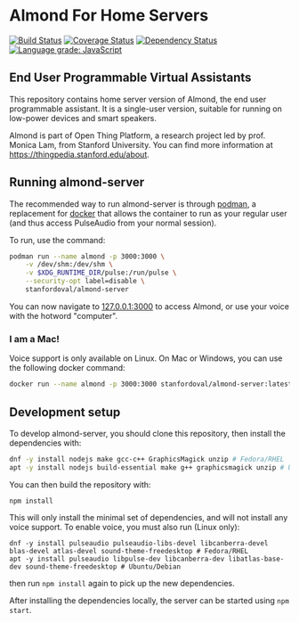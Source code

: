 # Almond For Home Servers

[![Build Status](https://travis-ci.com/stanford-oval/almond-server.svg?branch=master)](https://travis-ci.com/stanford-oval/almond-server) [![Coverage Status](https://coveralls.io/repos/github/stanford-oval/almond-server/badge.svg?branch=master)](https://coveralls.io/github/stanford-oval/almond-server?branch=master) [![Dependency Status](https://david-dm.org/stanford-oval/almond-server/status.svg)](https://david-dm.org/stanford-oval/almond-server) [![Language grade: JavaScript](https://img.shields.io/lgtm/grade/javascript/g/stanford-oval/almond-server.svg?logo=lgtm&logoWidth=18)](https://lgtm.com/projects/g/stanford-oval/almond-server/context:javascript)

## End User Programmable Virtual Assistants

This repository contains home server version of Almond, the end user programmable
assistant. It is a single-user version, suitable for running on low-power
devices and smart speakers.

Almond is part of Open Thing Platform, a research project led by
prof. Monica Lam, from Stanford University.  You can find more
information at <https://thingpedia.stanford.edu/about>.

## Running almond-server

The recommended way to run almond-server is through [podman](https://podman.io/), a replacement for [docker](https://docs.docker.com/install/) that allows
the container to run as your regular user (and thus access PulseAudio from your normal session).

To run, use the command:
```bash
podman run --name almond -p 3000:3000 \
    -v /dev/shm:/dev/shm \
    -v $XDG_RUNTIME_DIR/pulse:/run/pulse \
    --security-opt label=disable \
    stanfordoval/almond-server
```

You can now navigate to [127.0.0.1:3000](http://127.0.0.1:3000) to access Almond, or use your voice with the hotword "computer".

### I am a Mac!

Voice support is only available on Linux. On Mac or Windows, you can use the following docker command:

```bash
docker run --name almond -p 3000:3000 stanfordoval/almond-server:latest-portable
```

## Development setup

To develop almond-server, you should clone this repository, then install the dependencies with:

```bash
dnf -y install nodejs make gcc-c++ GraphicsMagick unzip # Fedora/RHEL
apt -y install nodejs build-essential make g++ graphicsmagick unzip # Ubuntu/Debian
```

You can then build the repository with:
```
npm install
```

This will only install the minimal set of dependencies, and will not install any voice support. To enable voice, you must also run (Linux only):
```
dnf -y install pulseaudio pulseaudio-libs-devel libcanberra-devel blas-devel atlas-devel sound-theme-freedesktop # Fedora/RHEL
apt -y install pulseaudio libpulse-dev libcanberra-dev libatlas-base-dev sound-theme-freedesktop # Ubuntu/Debian
```
then run `npm install` again to pick up the new dependencies.

After installing the dependencies locally, the server can be started using `npm start`. 
